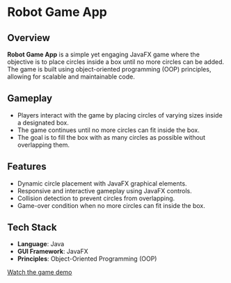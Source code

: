 # Robot Game App

## Overview

**Robot Game App** is a simple yet engaging JavaFX game where the objective is to place circles inside a box until no more circles can be added. The game is built using object-oriented programming (OOP) principles, allowing for scalable and maintainable code.

## Gameplay

- Players interact with the game by placing circles of varying sizes inside a designated box.
- The game continues until no more circles can fit inside the box.
- The goal is to fill the box with as many circles as possible without overlapping them.

## Features

- Dynamic circle placement with JavaFX graphical elements.
- Responsive and interactive gameplay using JavaFX controls.
- Collision detection to prevent circles from overlapping.
- Game-over condition when no more circles can fit inside the box.

## Tech Stack

- **Language**: Java
- **GUI Framework**: JavaFX
- **Principles**: Object-Oriented Programming (OOP)

[Watch the game demo]([https://drive.google.com/file/d/1KDVle4MI4xFM6JbMWK-TyKNOGwRI0aF3/view?usp=sharing])

